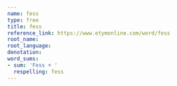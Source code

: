 ```yaml
---
name: fess
type: free
title: fess
reference_link: https://www.etymonline.com/word/fess
root_name: 
root_language: 
denotation: 
word_sums:
- sum: 'Fess + '
  respelling: fess
---
```

